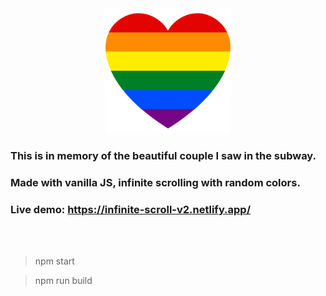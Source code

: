 <div align="center"><img src="rainbow-flag.png" width="200px" alt="" /></div>

### This is in memory of the beautiful couple I saw in the subway.
### Made with vanilla JS, infinite scrolling with random colors.
### Live demo:  <a href="https://infinite-scroll-v2.netlify.app/">https://infinite-scroll-v2.netlify.app/</a>

<br>
<br>

> npm start

> npm run build

